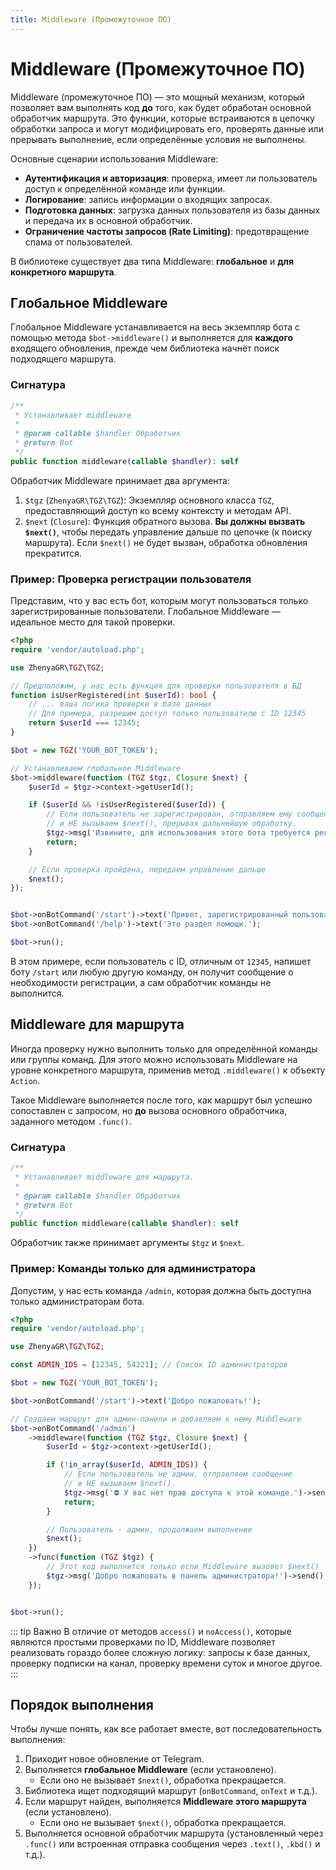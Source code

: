 ```yaml
---
title: Middleware (Промежуточное ПО)
---
```


# Middleware (Промежуточное ПО)

Middleware (промежуточное ПО) — это мощный механизм, который позволяет вам выполнять код **до** того, как будет обработан основной обработчик маршрута. Это функции, которые встраиваются в цепочку обработки запроса и могут модифицировать его, проверять данные или прерывать выполнение, если определённые условия не выполнены.

Основные сценарии использования Middleware:
-   **Аутентификация и авторизация**: проверка, имеет ли пользователь доступ к определённой команде или функции.
-   **Логирование**: запись информации о входящих запросах.
-   **Подготовка данных**: загрузка данных пользователя из базы данных и передача их в основной обработчик.
-   **Ограничение частоты запросов (Rate Limiting)**: предотвращение спама от пользователей.

В библиотеке существует два типа Middleware: **глобальное** и **для конкретного маршрута**.

## Глобальное Middleware

Глобальное Middleware устанавливается на весь экземпляр бота с помощью метода `$bot->middleware()` и выполняется для **каждого** входящего обновления, прежде чем библиотека начнёт поиск подходящего маршрута.

### Сигнатура

```php
/**
 * Устанавливает middleware
 *
 * @param callable $handler Обработчик
 * @return Bot
 */
public function middleware(callable $handler): self
```

Обработчик Middleware принимает два аргумента:
1.  `$tgz` (`ZhenyaGR\TGZ\TGZ`): Экземпляр основного класса `TGZ`, предоставляющий доступ ко всему контексту и методам API.
2.  `$next` (`Closure`): Функция обратного вызова. **Вы должны вызвать `$next()`**, чтобы передать управление дальше по цепочке (к поиску маршрута). Если `$next()` не будет вызван, обработка обновления прекратится.

### Пример: Проверка регистрации пользователя

Представим, что у вас есть бот, которым могут пользоваться только зарегистрированные пользователи. Глобальное Middleware — идеальное место для такой проверки.

```php
<?php
require 'vendor/autoload.php';

use ZhenyaGR\TGZ\TGZ;

// Предположим, у нас есть функция для проверки пользователя в БД
function isUserRegistered(int $userId): bool {
    // ... ваша логика проверки в базе данных
    // Для примера, разрешим доступ только пользователю с ID 12345
    return $userId === 12345;
}

$bot = new TGZ('YOUR_BOT_TOKEN');

// Устанавливаем глобальное Middleware
$bot->middleware(function (TGZ $tgz, Closure $next) {
    $userId = $tgz->context->getUserId();

    if ($userId && !isUserRegistered($userId)) {
        // Если пользователь не зарегистрирован, отправляем ему сообщение
        // и НЕ вызываем $next(), прерывая дальнейшую обработку.
        $tgz->msg('Извините, для использования этого бота требуется регистрация.')->send();
        return;
    }

    // Если проверка пройдена, передаем управление дальше
    $next();
});


$bot->onBotCommand('/start')->text('Привет, зарегистрированный пользователь!');
$bot->onBotCommand('/help')->text('Это раздел помощи.');

$bot->run();
```
В этом примере, если пользователь с ID, отличным от `12345`, напишет боту `/start` или любую другую команду, он получит сообщение о необходимости регистрации, а сам обработчик команды не выполнится.

## Middleware для маршрута

Иногда проверку нужно выполнить только для определённой команды или группы команд. Для этого можно использовать Middleware на уровне конкретного маршрута, применив метод `.middleware()` к объекту `Action`.

Такое Middleware выполняется после того, как маршрут был успешно сопоставлен с запросом, но **до** вызова основного обработчика, заданного методом `.func()`.

### Сигнатура

```php
/**
 * Устанавливает middleware для маршрута.
 *
 * @param callable $handler Обработчик
 * @return Bot
 */
public function middleware(callable $handler): self
```

Обработчик также принимает аргументы `$tgz` и `$next`.

### Пример: Команды только для администратора

Допустим, у нас есть команда `/admin`, которая должна быть доступна только администраторам бота.

```php
<?php
require 'vendor/autoload.php';

use ZhenyaGR\TGZ\TGZ;

const ADMIN_IDS = [12345, 54321]; // Список ID администраторов

$bot = new TGZ('YOUR_BOT_TOKEN');

$bot->onBotCommand('/start')->text('Добро пожаловать!');

// Создаем маршрут для админ-панели и добавляем к нему Middleware
$bot->onBotCommand('/admin')
    ->middleware(function (TGZ $tgz, Closure $next) {
        $userId = $tgz->context->getUserId();

        if (!in_array($userId, ADMIN_IDS)) {
            // Если пользователь не админ, отправляем сообщение
            // и НЕ вызываем $next().
            $tgz->msg('⛔️ У вас нет прав доступа к этой команде.')->send();
            return;
        }

        // Пользователь - админ, продолжаем выполнение
        $next();
    })
    ->func(function (TGZ $tgz) {
        // Этот код выполнится только если Middleware вызовет $next()
        $tgz->msg('Добро пожаловать в панель администратора!')->send();
    });


$bot->run();
```

::: tip Важно
В отличие от методов `access()` и `noAccess()`, которые являются простыми проверками по ID, Middleware позволяет реализовать гораздо более сложную логику: запросы к базе данных, проверку подписки на канал, проверку времени суток и многое другое.
:::

## Порядок выполнения

Чтобы лучше понять, как все работает вместе, вот последовательность выполнения:

1.  Приходит новое обновление от Telegram.
2.  Выполняется **глобальное Middleware** (если установлено).
    -   Если оно не вызывает `$next()`, обработка прекращается.
3.  Библиотека ищет подходящий маршрут (`onBotCommand`, `onText` и т.д.).
4.  Если маршрут найден, выполняется **Middleware этого маршрута** (если установлено).
    -   Если оно не вызывает `$next()`, обработка прекращается.
5.  Выполняется основной обработчик маршрута (установленный через `.func()` или встроенная отправка сообщения через `.text()`, `.kbd()` и т.д.).